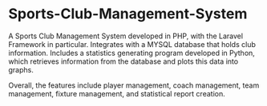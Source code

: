 # Sports-Club-Management-System

A Sports Club Management System developed in PHP, with the Laravel Framework in particular.
Integrates with a MYSQL database that holds club information.
Includes a statistics generating program developed in Python, which retrieves information from the database and plots this data into graphs.

Overall, the features include player management, coach management, team management, fixture management, and statistical report creation.

